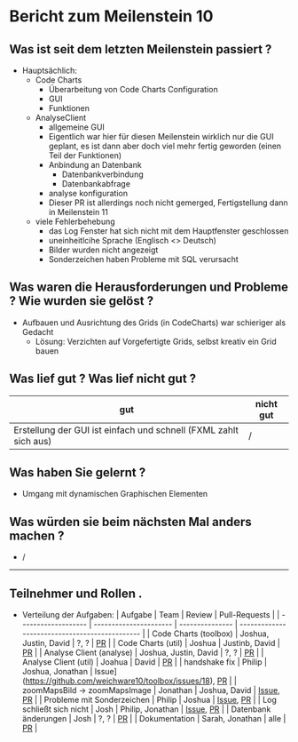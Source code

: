 # Bericht zum Meilenstein 10

## Was ist seit dem letzten Meilenstein passiert ?
- Hauptsächlich:
    - Code Charts
        - Überarbeitung von Code Charts Configuration
        - GUI
        - Funktionen
    - AnalyseClient 
        - allgemeine GUI
        - Eigentlich war hier für diesen Meilenstein wirklich nur die GUI geplant,
        es ist dann aber doch viel mehr fertig geworden (einen Teil der Funktionen)
        - Anbindung an Datenbank
            - Datenbankverbindung
            - Datenbankabfrage
        - analyse konfiguration
        - Dieser PR ist allerdings noch nicht gemerged, Fertigstellung dann in Meilenstein 11
    - viele Fehlerbehebung 
        - das Log Fenster hat sich nicht mit dem Hauptfenster geschlossen
        - uneinheitlcihe Sprache (Englisch <> Deutsch)
        - Bilder wurden nicht angezeigt
        - Sonderzeichen haben Probleme mit SQL verursacht

## Was waren die Herausforderungen und Probleme ? Wie wurden sie gelöst ?
- Aufbauen und Ausrichtung des Grids (in CodeCharts) war schieriger als Gedacht
    - Lösung: Verzichten auf Vorgefertigte Grids, selbst kreativ ein Grid bauen

## Was lief gut ? Was lief nicht gut ?
| gut  | nicht gut  |
| ---- | ---- |
| Erstellung der GUI ist einfach und schnell (FXML zahlt sich aus) | / |

## Was haben Sie gelernt ?
- Umgang mit dynamischen Graphischen Elementen

## Was würden sie beim nächsten Mal anders machen ?
- /

---
## Teilnehmer und Rollen .

- Verteilung der Aufgaben:
    | Aufgabe             | Team                   | Review    | Pull-Requests                     |
    | ------------------- | ---------------------- | --------------- | ---------------------------------------------- |
    | Code Charts (toolbox) | Joshua, Justin, David  | ?, ? | [PR](https://github.com/weichware10/toolbox/pull/23) |
    | Code Charts (util) | Joshua | Justinb, David | [PR](https://github.com/weichware10/util/pull/35) |
    | Analyse Client (analyse) | Joshua, Justin, David | ?, ? | [PR](https://github.com/weichware10/analyse/pull/7) |
    | Analyse Client (util) | Joahua | David | [PR](https://github.com/weichware10/util/pull/33) |
    | handshake fix | Philip | Joshua, Jonathan | Issue](https://github.com/weichware10/toolbox/issues/18), [PR](https://github.com/weichware10/toolbox/pull/20) |
    | zoomMapsBild -> zoomMapsImage | Jonathan | Joshua, David | [Issue](https://github.com/weichware10/toolbox/issues/24), [PR](https://github.com/weichware10/toolbox/pull/25) |
    | Probleme mit Sonderzeichen | Philip | Joshua | [Issue](https://github.com/weichware10/util/issues/31), [PR](https://github.com/weichware10/util/pull/32) |
    | Log schließt sich nicht | Josh | Philip, Jonathan | [Issue](https://github.com/weichware10/toolbox/issues/19), [PR](https://github.com/weichware10/toolbox/pull/21) |
    | Datenbank änderungen | Josh | ?, ? | [PR](https://github.com/weichware10/util/pull/34) |
    | Dokumentation | Sarah, Jonathan | alle | [PR](https://github.com/weichware10/meilensteine/pull/68) |